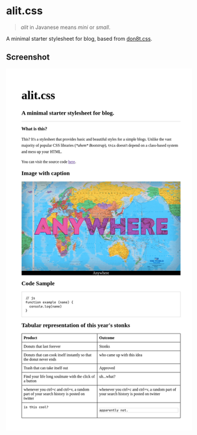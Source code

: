 # alit.css

> *alit* in Javanese means *mini* or *small*.

A minimal starter stylesheet for blog, based from [don8t.css](https://github.com/khalby786/don8t).

## Screenshot

![alit](screenshot.png)